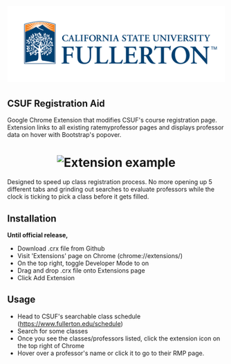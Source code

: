 <h1 align="center">
    <img src="csufBanner.png" alt="CSUF Banner" style="width:855,height:299;">
</h1>

## CSUF Registration Aid

Google Chrome Extension that modifies CSUF's course registration page.  Extension links to all existing ratemyprofessor pages and displays professor data on hover with Bootstrap's popover.

<h1 align="center">
    <img src="http://i.imgur.com/JKoX3lT.png" alt="Extension example" style="width:729,height:240;">
</h1>


Designed to speed up class registration process. No more opening up 5 different tabs and grinding out searches to evaluate professors while the clock is ticking to pick a class before it gets filled. 

## Installation
<b>Until official release, </b>
* Download .crx file from Github
* Visit 'Extensions' page on Chrome (chrome://extensions/)
* On the top right, toggle Developer Mode to on
* Drag and drop .crx file onto Extensions page
* Click Add Extension

## Usage
* Head to CSUF's searchable class schedule (https://www.fullerton.edu/schedule)
* Search for some classes
* Once you see the classes/professors listed, click the extension icon on the top right of Chrome
* Hover over a professor's name or click it to go to their RMP page.
